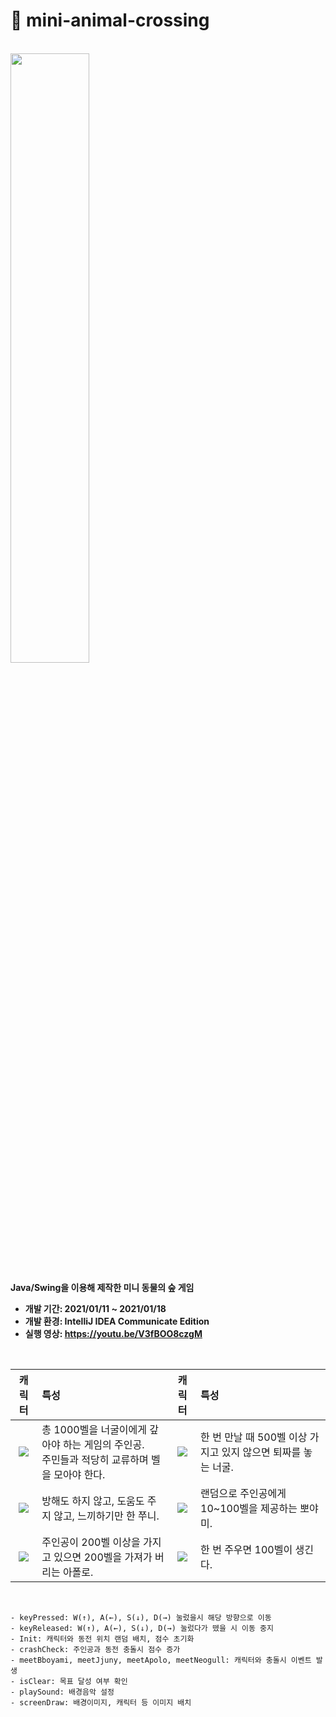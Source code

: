 # 🦝 mini-animal-crossing
<br>
<img src="../master/gameImg/main.PNG" width="50%" height="50%">

**Java/Swing을 이용해 제작한 미니 동물의 숲 게임**
- **개발 기간: 2021/01/11 ~ 2021/01/18**
- **개발 환경: IntelliJ IDEA Communicate Edition**
- **실행 영상: https://youtu.be/V3fBOO8czgM**
<br>

| 캐릭터 | 특성 | 캐릭터 | 특성 |
|:-:| :-| :-: | :-|
| <img src="../master/gameImg/player.png"> | 총 1000벨을 너굴이에게 갚아야 하는 게임의 주인공.<br>주민들과 적당히 교류하며 벨을 모아야 한다. | <img src="../master/gameImg/neogull.png"> | 한 번 만날 때 500벨 이상 가지고 있지 않으면 퇴짜를 놓는 너굴. |
| <img src="../master/gameImg/jjuny.png"> | 방해도 하지 않고, 도움도 주지 않고, 느끼하기만 한 쭈니. | <img src="../master/gameImg/bboyami.png"> | 랜덤으로 주인공에게 10~100벨을 제공하는 뽀야미. |
| <img src="../master/gameImg/apolo.png"> | 주인공이 200벨 이상을 가지고 있으면 200벨을 가져가 버리는 아폴로. | <img src="../master/gameImg/coin.png"> | 한 번 주우면 100벨이 생긴다.|

<br>

```
- keyPressed: W(↑), A(←), S(↓), D(→) 눌렀을시 해당 방향으로 이동
- keyReleased: W(↑), A(←), S(↓), D(→) 눌렀다가 뗐을 시 이동 중지
- Init: 캐릭터와 동전 위치 랜덤 배치, 점수 초기화
- crashCheck: 주인공과 동전 충돌시 점수 증가
- meetBboyami, meetJjuny, meetApolo, meetNeogull: 캐릭터와 충돌시 이벤트 발생
- isClear: 목표 달성 여부 확인
- playSound: 배경음악 설정
- screenDraw: 배경이미지, 캐릭터 등 이미지 배치
```
